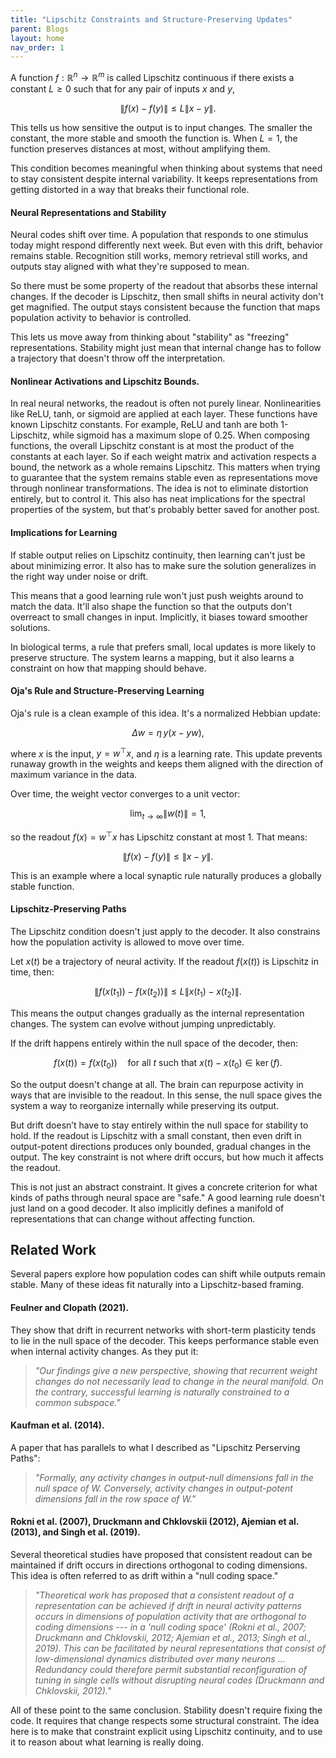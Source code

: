 ```yaml
---
title: "Lipschitz Constraints and Structure-Preserving Updates"
parent: Blogs
layout: home
nav_order: 1
---
```


<!-- BEGIN: MathJax -->
<div>
<script>
  window.MathJax = {
    tex: {
      inlineMath: [['$', '$'], ['\\(', '\\)']],
      displayMath: [['$$', '$$'], ['\\[', '\\]']]
    }
  };
</script>
<script id="MathJax-script" async
  src="https://cdn.jsdelivr.net/npm/mathjax@3/es5/tex-mml-chtml.js">
</script>
</div>
<!-- END: MathJax -->

A function $f : \mathbb{R}^n \to \mathbb{R}^m$ is called Lipschitz
continuous if there exists a constant $L \geq 0$ such that for any pair
of inputs $x$ and $y$,

$$\|f(x) - f(y)\| \leq L \|x - y\|.$$

This tells us how sensitive the output is to input changes. The smaller
the constant, the more stable and smooth the function is. When $L = 1$,
the function preserves distances at most, without amplifying them.

This condition becomes meaningful when thinking about systems that need
to stay consistent despite internal variability. It keeps
representations from getting distorted in a way that breaks their
functional role.

#### Neural Representations and Stability

Neural codes shift over time. A population that responds to one stimulus
today might respond differently next week. But even with this drift,
behavior remains stable. Recognition still works, memory retrieval still
works, and outputs stay aligned with what they're supposed to mean.

So there must be some property of the readout that absorbs these
internal changes. If the decoder is Lipschitz, then small shifts in
neural activity don't get magnified. The output stays consistent because
the function that maps population activity to behavior is controlled.

This lets us move away from thinking about \"stability\" as \"freezing\"
representations. Stability might just mean that internal change has to
follow a trajectory that doesn't throw off the interpretation.

#### Nonlinear Activations and Lipschitz Bounds.

In real neural networks, the readout is often not purely linear.
Nonlinearities like ReLU, tanh, or sigmoid are applied at each layer.
These functions have known Lipschitz constants. For example, ReLU and
tanh are both 1-Lipschitz, while sigmoid has a maximum slope of 0.25.
When composing functions, the overall Lipschitz constant is at most the
product of the constants at each layer. So if each weight matrix and
activation respects a bound, the network as a whole remains Lipschitz.
This matters when trying to guarantee that the system remains stable
even as representations move through nonlinear transformations. The idea
is not to eliminate distortion entirely, but to control it. This also
has neat implications for the spectral properties of the system, but
that's probably better saved for another post.

#### Implications for Learning

If stable output relies on Lipschitz continuity, then learning can't
just be about minimizing error. It also has to make sure the solution
generalizes in the right way under noise or drift.

This means that a good learning rule won't just push weights around to
match the data. It'll also shape the function so that the outputs don't
overreact to small changes in input. Implicitly, it biases toward
smoother solutions.

In biological terms, a rule that prefers small, local updates is more
likely to preserve structure. The system learns a mapping, but it also
learns a constraint on how that mapping should behave.

#### Oja's Rule and Structure-Preserving Learning

Oja's rule is a clean example of this idea. It's a normalized Hebbian
update:

$$\Delta w = \eta\, y (x - y w),$$

where $x$ is the input, $y = w^\top x$, and $\eta$ is a learning rate.
This update prevents runaway growth in the weights and keeps them
aligned with the direction of maximum variance in the data.

Over time, the weight vector converges to a unit vector:

$$\lim_{t \to \infty} \|w(t)\| = 1,$$

so the readout $f(x) = w^\top x$ has Lipschitz constant at most 1. That
means:

$$\|f(x) - f(y)\| \leq \|x - y\|.$$

This is an example where a local synaptic rule naturally produces a
globally stable function.

#### Lipschitz-Preserving Paths

The Lipschitz condition doesn't just apply to the decoder. It also
constrains how the population activity is allowed to move over time.

Let $x(t)$ be a trajectory of neural activity. If the readout $f(x(t))$
is Lipschitz in time, then:

$$\|f(x(t_1)) - f(x(t_2))\| \leq L \|x(t_1) - x(t_2)\|.$$

This means the output changes gradually as the internal representation
changes. The system can evolve without jumping unpredictably.

If the drift happens entirely within the null space of the decoder,
then:

$$f(x(t)) = f(x(t_0)) \quad \text{for all } t \text{ such that } x(t) - x(t_0) \in \ker(f).$$

So the output doesn't change at all. The brain can repurpose activity in
ways that are invisible to the readout. In this sense, the null space
gives the system a way to reorganize internally while preserving its
output.

But drift doesn’t have to stay entirely within the null space for stability to hold. If the 
readout is Lipschitz with a small constant, then even drift in output-potent directions produces 
only bounded, gradual changes in the output. The key constraint is not where drift occurs, but 
how much it affects the readout. 

This is not just an abstract constraint. It gives a concrete criterion
for what kinds of paths through neural space are \"safe.\" A good
learning rule doesn't just land on a good decoder. It also implicitly
defines a manifold of representations that can change without affecting
function.

## Related Work

Several papers explore how population codes can shift while outputs
remain stable. Many of these ideas fit naturally into a Lipschitz-based
framing.

#### Feulner and Clopath (2021).

They show that drift in recurrent networks with short-term plasticity
tends to lie in the null space of the decoder. This keeps performance
stable even when internal activity changes. As they put it:

> *\"Our findings give a new perspective, showing that recurrent weight
> changes do not necessarily lead to change in the neural manifold. On
> the contrary, successful learning is naturally constrained to a common
> subspace.\"*

#### Kaufman et al. (2014).

A paper that has parallels to what I described as "Lipschitz Perserving Paths":

> *\"Formally, any activity changes in output-null dimensions fall in
> the null space of $W$. Conversely, activity changes in output-potent
> dimensions fall in the row space of $W$.\"*

#### Rokni et al. (2007), Druckmann and Chklovskii (2012), Ajemian et al. (2013), and Singh et al. (2019).

Several theoretical studies have proposed that consistent readout can be
maintained if drift occurs in directions orthogonal to coding
dimensions. This idea is often referred to as drift within a "null
coding space."

> *\"Theoretical work has proposed that a consistent readout of a
> representation can be achieved if drift in neural activity patterns
> occurs in dimensions of population activity that are orthogonal to
> coding dimensions --- in a 'null coding space' (Rokni et al., 2007;
> Druckmann and Chklovskii, 2012; Ajemian et al., 2013; Singh et al.,
> 2019). This can be facilitated by neural representations that consist
> of low-dimensional dynamics distributed over many neurons \...
> Redundancy could therefore permit substantial reconfiguration of
> tuning in single cells without disrupting neural codes (Druckmann and
> Chklovskii, 2012).\"*

All of these point to the same conclusion. Stability doesn't require
fixing the code. It requires that change respects some structural
constraint. The idea here is to make that constraint explicit using
Lipschitz continuity, and to use it to reason about what learning is
really doing.
